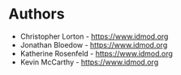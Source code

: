 Authors
=======

-   Christopher Lorton - <https://www.idmod.org>
-   Jonathan Bloedow - <https://www.idmod.org>
-   Katherine Rosenfeld - <https://www.idmod.org>
-   Kevin McCarthy - <https://www.idmod.org>
